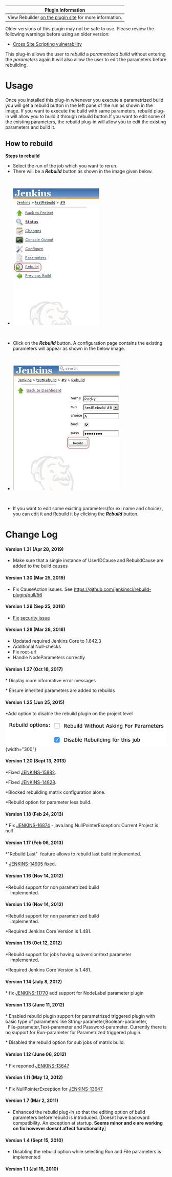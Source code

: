 | Plugin Information                                                                            |
|-----------------------------------------------------------------------------------------------|
| View Rebuilder [on the plugin site](https://plugins.jenkins.io/rebuild) for more information. |

Older versions of this plugin may not be safe to use. Please review the
following warnings before using an older version:

-   [Cross Site Scripting
    vulnerability](https://jenkins.io/security/advisory/2018-09-25/#SECURITY-130)

This plug-in allows the user to *rebuild* a *parametrized build* without
entering the *parameters* again.It will also allow the user to edit the
parameters before rebuilding.

# Usage

Once you installed this plug-in whenever you execute a parametrized
build you will get a rebuild button in the left pane of the run as shown
in the image. If you want to execute the build with same parameters,
rebuild plug-in will allow you to build it through rebuild button.If you
want to edit some of the existing parameters, the rebuild plug-in will
allow you to edit the existing parameters and build it.

## How to rebuild

**Steps to rebuild**

-   Select the run of the job which you want to rerun.
-   There will be a ***Rebuild*** button as shown in the image given
    below.

&nbsp;

-   ![](docs/images/Rebuild_Button1.JPG)

&nbsp;

-   Click on the ***Rebuild*** button. A configuration page contains the
    existing parameters will appear as shown in the below image.

&nbsp;

-   ![](docs/images/Rebuild_Config1.JPG)

&nbsp;

-   If you want to edit some existing parameters(for ex: name and
    choice) , you can edit it and Rebuild it by clicking the
    ***Rebuild*** button.

# Change Log

#### Version 1.31 (Apr 28, 2019)

-   Make sure that a single instance of UserIDCause and RebuildCause are
    added to the build causes

#### Version 1.30 (Mar 25, 2019)

-   Fix CauseAction issues.
    See <https://github.com/jenkinsci/rebuild-plugin/pull/56>

#### Version 1.29 (Sep 25, 2018)

-   [Fix](https://jenkins.io/security/advisory/2018-09-25/#SECURITY-130)
    [security
    issue](https://jenkins.io/security/advisory/2018-09-25/#SECURITY-130)

#### Version 1.28 (Mar 28, 2018)

-   Updated required Jenkins Core to 1.642.3
-   Additional Null-checks
-   Fix root-url
-   Handle NodeParameters correctly

#### Version 1.27 (Oct 18, 2017)

\* Display more informative error messages

\* Ensure inherited parameters are added to rebuilds

#### Version 1.25 (Jun 25, 2015)

\*Add option to disable the rebuild plugin on the project level

![](docs/images/rebuild-options.png){width="300"}

#### Version 1.20 (Sept 13, 2013)

\*Fixed
[JENKINS-15882](https://issues.jenkins-ci.org/browse/JENKINS-15882).

\*Fixed
[JENKINS-14828](https://issues.jenkins-ci.org/browse/JENKINS-14828).

\*Blocked rebuilding matrix configuration alone.

\*Rebuild option for parameter less build.

#### Version 1.18 (Feb 24, 2013)

\* Fix
[JENKINS-16874](https://issues.jenkins-ci.org/browse/JENKINS-16874) -
java.lang.NullPointerException: Current Project is null

#### Version 1.17 (Feb 06, 2013)

\*"Rebuild Last"  feature allows to rebuild last build implemented.

\* [JENKINS-14905](https://issues.jenkins-ci.org/browse/JENKINS-14905)
fixed.

#### Version 1.16 (Nov 14, 2012)

\*Rebuild support for non parametrized build  
    implemented.

#### Version 1.16 (Nov 14, 2012)

\*Rebuild support for non parametrized build  
    implemented.

\*Required Jenkins Core Version is 1.481.

#### Version 1.15 (Oct 12, 2012)

\*Rebuild support for jobs having subversion/text parameter  
    implemented.

\*Required Jenkins Core Version is 1.481.

#### Version 1.14 (July 8, 2012)

\* fix
[JENKINS-11770](https://issues.jenkins-ci.org/browse/JENKINS-11770) add
support for NodeLabel parameter plugin

#### Version 1.13 (June 11, 2012)

\* Enabled rebuild plugin support for parametrized triggered plugin with
basic type of parameters like String-parameter,Boolean-parameter,  
  File-parameter,Text-parameter and Password-parameter. Currently there
is no support for Run-parameter for Parametrized triggered plugin.

\* Disabled the rebuild option for sub jobs of matrix build.

#### Version 1.12 (June 06, 2012)

\* Fix reponed
[JENKINS-13647](https://issues.jenkins-ci.org/browse/JENKINS-13647)

#### Version 1.11 (May 13, 2012)

\* Fix NullPointerException for
[JENKINS-13647](https://issues.jenkins-ci.org/browse/JENKINS-13647)

#### Version 1.7 (Mar 2, 2011)

-   Enhanced the rebuild plug-in so that the editing option of build
    parameters before rebuild is introduced. \[Doesnt have backward
    compatibility. An exception at startup. **Seems minor and e are
    working on fix however doesnt affect functionality**\]

#### Version 1.4 (Sept 15, 2010)

-   Disabling the rebuild option while selecting Run and File parameters
    is implemented

#### Version 1.1 (Jul 16, 2010)
